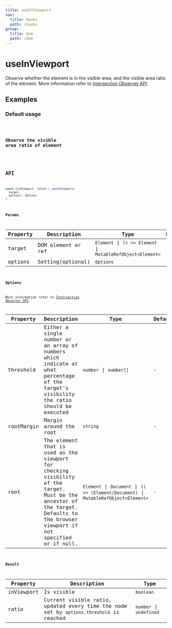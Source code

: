 ```yaml
---
title: useInViewport
nav:
  title: Hooks
  path: /hooks
group:
  title: Dom
  path: /dom
---
```


# useInViewport

<Tag lang="en-US" tags="ssr"></Tag>

Observe whether the element is in the visible area, and the visible area ratio of the element. More information refer to [Intersection Observer API](https://developer.mozilla.org/en-US/docs/Web/API/Intersection_Observer_API).
## Examples

### Default usage

<code src="./demo/demo1.tsx" />

### Observe the visible area ratio of element

<code src="./demo/demo2.tsx" />


## API

```ts
const [inViewport, ratio] = useInViewport(
  target, 
  options?: Options
);
```

### Params

| Property | Description               | Type | Default |
|----------|---------------------------|------|---------|
| target   | DOM element or ref |  `Element` \| `() => Element` \| `MutableRefObject<Element>` | -       |
| options | Setting(optional)		 | `Options` | -      |

### Options

More information refer to [Intersection Observer API](https://developer.mozilla.org/en-US/docs/Web/API/Intersection_Observer_API)

| Property   | Description                        | Type        | Default |
|------------|---------------------------------------|---------| ----- |
| threshold | Either a single number or an array of numbers which indicate at what percentage of the target's visibility the ratio should be executed | `number` \| `number[]` | - |
| rootMargin | Margin around the root | `string` | - |
| root | The element that is used as the viewport for checking visibility of the target. Must be the ancestor of the target. Defaults to the browser viewport if not specified or if null.  | `Element` \| `Document` \| `() => (Element/Document)` \| `MutableRefObject<Element>` | - |

### Result

| Property   | Description                                   | Type    |
|------------|-----------------------------------------------|---------|
| inViewport | Is visible | `boolean` |
| ratio | Current visible ratio, updated every time the node set by `options.threshold` is reached | `number` \| `undefined` |